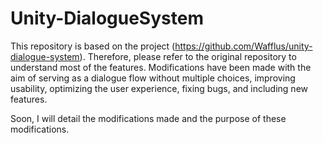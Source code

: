 # Unity-DialogueSystem
This repository is based on the project (https://github.com/Wafflus/unity-dialogue-system). Therefore, please refer to the original repository to understand most of the features. Modifications have been made with the aim of serving as a dialogue flow without multiple choices, improving usability, optimizing the user experience, fixing bugs, and including new features. 

Soon, I will detail the modifications made and the purpose of these modifications.






